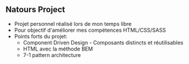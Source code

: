 ## Natours Project

* Projet personnel réalisé lors de mon temps libre
* Pour objectif d'améliorer mes compétences HTML/CSS/SASS
* Points forts du projet: 
    * Component Driven Design  -  Composants distincts et réutilisables
    * HTML avec la méthode BEM  
    * 7-1 pattern architecture